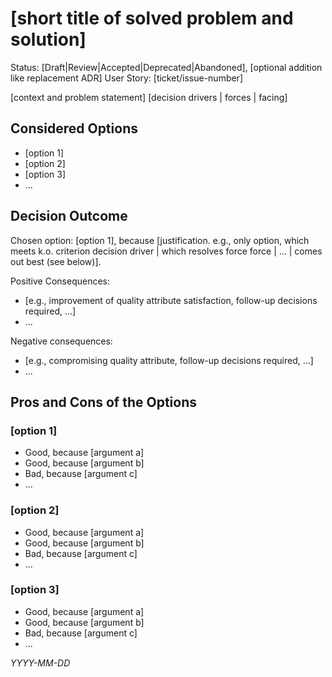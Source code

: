 # [short title of solved problem and solution]

Status: [Draft|Review|Accepted|Deprecated|Abandoned], [optional addition like replacement ADR] <!-- optional -->
User Story: [ticket/issue-number] <!-- optional -->

[context and problem statement]
[decision drivers | forces | facing] <!-- optional -->

## Considered Options

* [option 1]
* [option 2]
* [option 3]
* ... <!-- numbers of options can vary -->

## Decision Outcome

Chosen option: [option 1], because [justification. e.g., only option, which meets k.o. criterion decision driver | which resolves force force | ... | comes out best (see below)].

Positive Consequences: <!-- optional -->
  - [e.g., improvement of quality attribute satisfaction, follow-up decisions required, ...]
  - ...

Negative consequences: <!-- optional -->
  - [e.g., compromising quality attribute, follow-up decisions required, ...]
  - ...

## Pros and Cons of the Options <!-- optional -->

### [option 1]

* Good, because [argument a]
* Good, because [argument b]
* Bad, because [argument c]
* ... <!-- numbers of pros and cons can vary -->

### [option 2]

* Good, because [argument a]
* Good, because [argument b]
* Bad, because [argument c]
* ... <!-- numbers of pros and cons can vary -->

### [option 3]

* Good, because [argument a]
* Good, because [argument b]
* Bad, because [argument c]
* ... <!-- numbers of pros and cons can vary -->

*YYYY-MM-DD* <!-- optional -->
